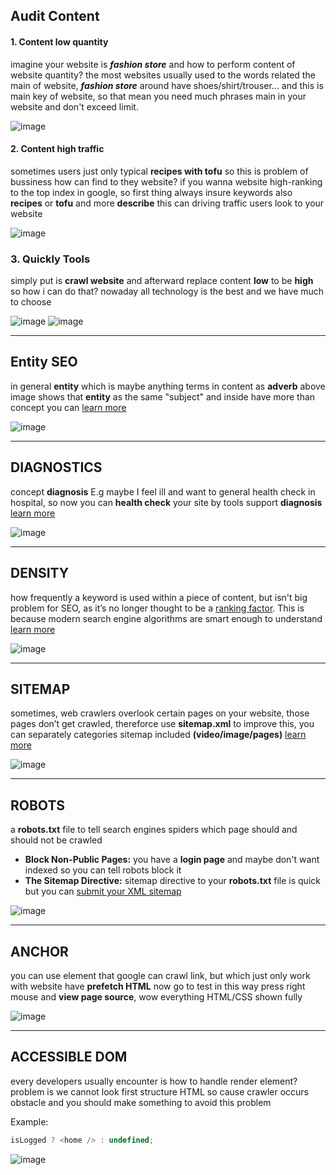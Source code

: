 ## Audit Content

#### 1. Content low quantity

imagine your website is **_fashion store_** and how to perform content of website quantity?
the most websites usually used to the words related the main of website,
**_fashion store_** around have shoes/shirt/trouser... and this is main key of website,
so that mean you need much phrases main in your website and don't exceed limit.

![image](https://github.com/synasapmob/documentation/assets/42969529/0f651701-aac4-4bde-838c-5ff826298006)

#### 2. Content high traffic

sometimes users just only typical **recipes with tofu** so this is problem of bussiness how
can find to they website? if you wanna website high-ranking to the top index in google,
so first thing always insure keywords also **recipes** or **tofu** and more **describe** this can driving traffic users look to your website

![image](https://github.com/synasapmob/documentation/assets/42969529/8b723930-c067-4040-bfb3-73a58fc7374d)

### 3. Quickly Tools

simply put is **crawl website** and afterward replace content **low** to be **high**
so how i can do that? nowaday all technology is the best and we have much to choose

![image](https://github.com/synasapmob/documentation/assets/42969529/58479220-ed99-44f4-b2cd-129eb6af1ad6)
![image](https://github.com/synasapmob/documentation/assets/42969529/9674e5a4-6fe8-418d-b7ec-92e9a33cdab5)

<hr />

## Entity SEO

in general **entity** which is maybe anything terms in content as **adverb** above image shows that **entity** as the same "subject" and inside have more than concept you can [learn more](https://www.infront.com/blog/the-ultimate-guide-to-entity-seo-an-introduction-to-entity-based-seo)

![image](https://github.com/synasapmob/documentation/assets/42969529/57e100f3-fb54-4170-8ac4-c4dd1a35bb9b)

<hr  />

## DIAGNOSTICS

concept **diagnosis** E.g maybe I feel ill and want to general health check in hospital,
so now you can **health check** your site by tools support **diagnosis** [learn more](https://aicontentfy.com/en/blog/understanding-seo-diagnostics-for-optimal-website-performance)

![image](https://github.com/synasapmob/documentation/assets/42969529/78ce81ec-3fc8-43ab-800d-fd50b590841b)

<hr  />

## DENSITY

how frequently a keyword is used within a piece of content, but isn't big problem for SEO,
as it’s no longer thought to be a [ranking factor](https://ahrefs.com/blog/google-ranking-factors/).
This is because modern search engine algorithms are smart enough to understand [learn more](https://blog.hubspot.com/marketing/keyword-density)

![image](https://github.com/synasapmob/documentation/assets/42969529/86885b57-cadb-4f6c-93e2-aa9f82f6c8e6)

<hr  />

## SITEMAP

sometimes, web crawlers overlook certain pages on your website,
those pages don’t get crawled, thereforce use **sitemap.xml** to improve this,
you can separately categories sitemap included **(video/image/pages)** [learn more](https://developers.google.com/search/docs/crawling-indexing/sitemaps/overview)

![image](https://github.com/synasapmob/documentation/assets/42969529/8a883aae-0dbe-436a-bef9-ae86a77a8fef)

<hr />

## ROBOTS

a **robots.txt** file to tell search engines spiders which page should and should not be crawled

- **Block Non-Public Pages:** you have a **login page** and maybe don't want indexed so you can tell robots block it
- **The Sitemap Directive:** sitemap directive to your **robots.txt** file is quick but you can [submit your XML sitemap](https://search.google.com/search-console/about)

![image](https://github.com/synasapmob/documentation/assets/42969529/e4933131-dc47-4148-a9e5-0a5910feb513)

<hr />

## ANCHOR

you can use <a> element that google can crawl link, but which just only work with website have **prefetch HTML**
now go to test in this way press right mouse and **view page source**, wow everything HTML/CSS shown fully

![image](https://github.com/synasapmob/documentation/assets/42969529/07ffa0a8-4b79-4f80-8265-957da0e3d00e)

<hr />

## ACCESSIBLE DOM

every developers usually encounter is how to handle render element?
problem is we cannot look first structure HTML so cause crawler occurs obstacle
and you should make something to avoid this problem

Example:

```js
isLogged ? <home /> : undefined;
```

![image](https://github.com/synasapmob/documentation/assets/42969529/c8f01b59-e253-468d-a54a-e2dbff3e3f2c)
